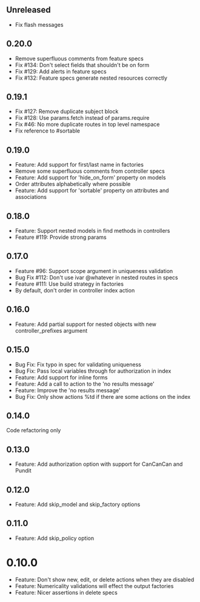 ## Unreleased

- Fix flash messages

## 0.20.0

- Remove superfluous comments from feature specs
- Fix #134: Don't select fields that shouldn't be on form
- Fix #129: Add alerts in feature specs
- Fix #132: Feature specs generate nested resources correctly

## 0.19.1

- Fix #127: Remove duplicate subject block
- Fix #128: Use params.fetch instead of params.require
- Fix #46: No more duplicate routes in top level namespace
- Fix reference to #sortable

## 0.19.0

- Feature: Add support for first/last name in factories
- Remove some superfluous comments from controller specs
- Feature: Add support for 'hide_on_form' property on models
- Order attributes alphabetically where possible
- Feature: Add support for 'sortable' property on attributes and associations

## 0.18.0

- Feature: Support nested models in find methods in controllers
- Feature #119: Provide strong params

## 0.17.0

- Feature #96: Support scope argument in uniqueness validation
- Bug Fix #112: Don't use ivar @whatever in nested routes in specs
- Feature #111: Use build strategy in factories
- By default, don't order in controller index action

## 0.16.0

- Feature: Add partial support for nested objects with new controller_prefixes argument

## 0.15.0

- Bug Fix: Fix typo in spec for validating uniqueness
- Bug Fix: Pass local variables through for authorization in index
- Feature: Add support for inline forms
- Feature: Add a call to action to the 'no results message'
- Feature: Improve the 'no results message'
- Bug Fix: Only show actions %td if there are some actions on the index

## 0.14.0

Code refactoring only

## 0.13.0

- Feature: Add authorization option with support for CanCanCan and Pundit

## 0.12.0

- Feature: Add skip_model and skip_factory options

## 0.11.0

- Feature: Add skip_policy option

# 0.10.0

- Feature: Don't show new, edit, or delete actions when they are disabled
- Feature: Numericality validations will effect the output factories
- Feature: Nicer assertions in delete specs
